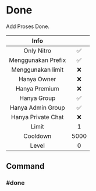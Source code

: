 # Done

Add Proses Done.

|                       Info                        |      |
| :-----------------------------------------------: | :--: |
| <div class="label license nitro">Only Nitro</div> |  ✅  |
|                Menggunakan Prefix                 |  ✅  |
|                 Menggunakan limit                 |  ❌  |
|                    Hanya Owner                    |  ❌  |
|                   Hanya Premium                   |  ❌  |
|                    Hanya Group                    |  ✅  |
|                 Hanya Admin Group                 |  ✅  |
|                Hanya Private Chat                 |  ❌  |
|                       Limit                       |  1   |
|                     Cooldown                      | 5000 |
|                       Level                       |  0   |

## Command

### #done
